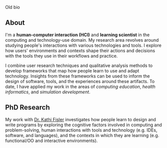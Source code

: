 Old bio

## **About**

I'm a **human-computer interaction (HCI)** and **learning scientist** in the computing and technology-use domain. My research area revolves around studying people's interactions with various technologies and tools. I explore how users' environments and contexts shape their actions and decisions with the tools they use in their workflows and practice.

I combine user research techniques and qualitative analysis methods to develop frameworks that map how people learn to use and adapt technology. Insights from these frameworks can be used to inform the design of software, tools, and the experiences around these artifacts. To date, I have applied my work in the areas of *computing education*, *health informatics*, and *simulation development*.

## **PhD Research**

My work with [Dr. Kathi Fisler](http://cs.brown.edu/~kfisler/) investigates how people learn to design and write programs by exploring the cognitive factors involved in computing and problem-solving, human interactions with tools and technology (e.g. IDEs, software, and languages), and the contexts in which they are learning (e.g. functional/OO and interactive environments).
